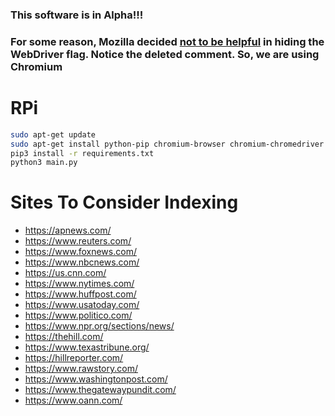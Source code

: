 ### This software is in Alpha!!!

### For some reason, Mozilla decided [not to be helpful][mozilla] in hiding the WebDriver flag. Notice the deleted comment. So, we are using Chromium

# RPi
```bash
sudo apt-get update
sudo apt-get install python-pip chromium-browser chromium-chromedriver xvfb
pip3 install -r requirements.txt
python3 main.py
```

# Sites To Consider Indexing
* https://apnews.com/
* https://www.reuters.com/
* https://www.foxnews.com/
* https://www.nbcnews.com/
* https://us.cnn.com/
* https://www.nytimes.com/
* https://www.huffpost.com/
* https://www.usatoday.com/
* https://www.politico.com/
* https://www.npr.org/sections/news/
* https://thehill.com/
* https://www.texastribune.org/
* https://hillreporter.com/
* https://www.rawstory.com/
* https://www.washingtonpost.com/
* https://www.thegatewaypundit.com/
* https://www.oann.com/

<!-- https://blog.feedspot.com/usa_news_websites/ -->

[mozilla]: https://github.com/mozilla/geckodriver/issues/1680